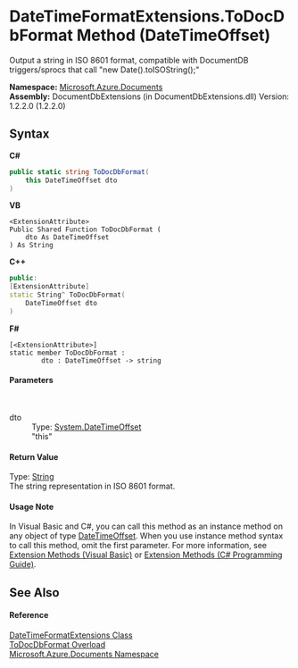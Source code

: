 # DateTimeFormatExtensions.ToDocDbFormat Method (DateTimeOffset)
 

Output a string in ISO 8601 format, compatible with DocumentDB triggers/sprocs that call "new Date().toISOString();"

**Namespace:**&nbsp;<a href="856b2e23-9c8b-2618-f913-67d85d500616">Microsoft.Azure.Documents</a><br />**Assembly:**&nbsp;DocumentDbExtensions (in DocumentDbExtensions.dll) Version: 1.2.2.0 (1.2.2.0)

## Syntax

**C#**<br />
``` C#
public static string ToDocDbFormat(
	this DateTimeOffset dto
)
```

**VB**<br />
``` VB
<ExtensionAttribute>
Public Shared Function ToDocDbFormat ( 
	dto As DateTimeOffset
) As String
```

**C++**<br />
``` C++
public:
[ExtensionAttribute]
static String^ ToDocDbFormat(
	DateTimeOffset dto
)
```

**F#**<br />
``` F#
[<ExtensionAttribute>]
static member ToDocDbFormat : 
        dto : DateTimeOffset -> string 

```


#### Parameters
&nbsp;<dl><dt>dto</dt><dd>Type: <a href="http://msdn2.microsoft.com/en-us/library/bb341783" target="_blank">System.DateTimeOffset</a><br />"this"</dd></dl>

#### Return Value
Type: <a href="http://msdn2.microsoft.com/en-us/library/s1wwdcbf" target="_blank">String</a><br />The string representation in ISO 8601 format.

#### Usage Note
In Visual Basic and C#, you can call this method as an instance method on any object of type <a href="http://msdn2.microsoft.com/en-us/library/bb341783" target="_blank">DateTimeOffset</a>. When you use instance method syntax to call this method, omit the first parameter. For more information, see <a href="http://msdn.microsoft.com/en-us/library/bb384936.aspx">Extension Methods (Visual Basic)</a> or <a href="http://msdn.microsoft.com/en-us/library/bb383977.aspx">Extension Methods (C# Programming Guide)</a>.

## See Also


#### Reference
<a href="5170affb-a6da-2801-1bd3-714bc07d5356">DateTimeFormatExtensions Class</a><br /><a href="cf6e74ef-03d2-4490-f205-f5be3905bc95">ToDocDbFormat Overload</a><br /><a href="856b2e23-9c8b-2618-f913-67d85d500616">Microsoft.Azure.Documents Namespace</a><br />